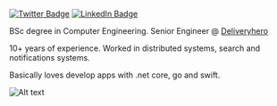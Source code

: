 [![Twitter Badge](https://img.shields.io/badge/Twitter-Profile-informational?style=flat&logo=twitter&logoColor=white&color=1CA2F1)](https://twitter.com/proxy_developer)
[![LinkedIn Badge](https://img.shields.io/badge/LinkedIn-Profile-informational?style=flat&logo=linkedin&logoColor=white&color=0D76A8)](https://www.linkedin.com/in/ekinbulut/)

BSc degree in Computer Engineering.
Senior Engineer @ [Deliveryhero](https:/deliveryhero.com)

10+ years of experience. Worked in distributed systems, search and notifications systems.

Basically loves develop apps with .net core, go and swift.


![Alt text](https://res.cloudinary.com/dkgzvwnhz/image/upload/v1669399669/github/frame.png "Scan Me")
